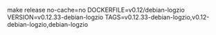 make release no-cache=no DOCKERFILE=v0.12/debian-logzio VERSION=v0.12.33-debian-logzio TAGS=v0.12.33-debian-logzio,v0.12-debian-logzio,debian-logzio
